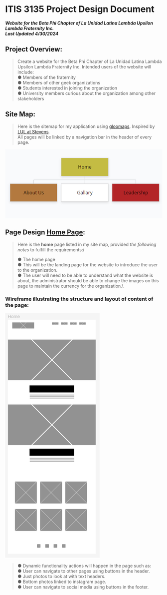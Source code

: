 # ITIS 3135 Project Design Document

***Website for the Beta Phi Chapter of La Unidad Latina Lambda Upsilon Lambda Fraternity Inc.***\
***Last Updated 4/30/2024***

## Project Overview:
> Create a website for the Beta Phi Chapter of La Unidad Latina Lambda Upsilon Lambda Fraternity Inc. Intended users of the website will include:\
> ● Members of the fraternity\
> ● Members of other geek organizations\
> ● Students interested in joining the organization\
> ● University members curious about the organization among other stakeholders

## Site Map:
> Here is the sitemap for my application using [gloomaps](https://www.gloomaps.com/). Inspired by [LUL at Stevens](https://www.lulatstevens.org/).\
> All pages will be linked by a navigation bar in the header of every page.

![](media/image1.png)

## Page Design **[Home Page](.underline)**:
> Here is the **home** page listed in my site map, provided *the following notes* to fulfill the requirements:\
>
> ● The home page\
> ● This will be the landing page for the website to introduce the user to the organization.\
> ● The user will need to be able to understand what the website is about, the administrator should be able to change the images on this page to maintain the currency for the organization.\

### Wireframe illustrating the structure and layout of content of the page:
![](media/image2.png)
> ● Dynamic functionality actions will happen in the page such as:\
> ● User can navigate to other pages using buttons in the header.\
> ● Just photos to look at with text headers.\
> ● Bottom photos linked to instagram page.\
> ● User can navigate to social media using buttons in the footer.


